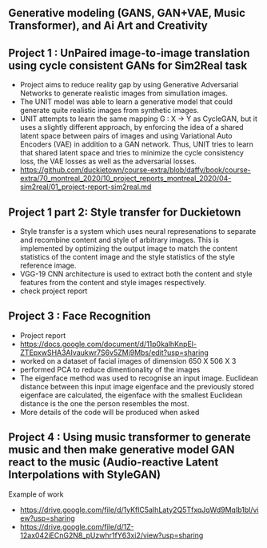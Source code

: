 ## Generative modeling (GANS, GAN+VAE, Music Transformer), and Ai Art and Creativity


## Project 1 : UnPaired image-to-image translation using cycle consistent GANs for Sim2Real task 

- Project aims to reduce reality gap by using Generative Adversarial Networks to generate realistic images from simullation images. 
-  The UNIT model was able to learn a generative model that could generate quite realistic images from synthetic images.
- UNIT attempts to learn the same mapping G : X -> Y as CycleGAN, but it uses a slightly different approach, by enforcing the idea of a shared latent space between pairs of images and using Variational Auto Encoders (VAE) in addition to a GAN network. Thus, UNIT tries to learn that shared latent space and tries to minimize the cycle consistency loss, the VAE losses as well as the adversarial losses.
- https://github.com/duckietown/course-extra/blob/daffy/book/course-extra/70_montreal_2020/10_project_reports_montreal_2020/04-sim2real/01_project-report-sim2real.md


## Project 1 part 2: Style transfer for Duckietown

- Style transfer is a system which uses neural represenations to separate and recombine content and style of arbitrary images. This is implemented by optimizing the output image to match the content statistics of the content image and the style statistics of the style reference image.
- VGG-19 CNN architecture is used to extract both the content and style features from the content and style images respectively.
- check project report

## Project 3 : Face Recognition

- Project report 
- https://docs.google.com/document/d/11p0kalhKnpEl-ZTEpxwSHA3AIvaukwr7S6v5ZMj9Mbs/edit?usp=sharing
- worked on a dataset of facial images of dimension 650 X 506 X 3
- performed PCA to reduce dimentionality of the images
- The eigenface method was used to  recognise an input image. Euclidean distance between this input image eigenface and the previously stored eigenface are calculated, the eigenface with the smallest Euclidean distance is the one the  person resembles the most. 
- More details of the code will be produced when asked

## Project 4 : Using music transformer to generate music and then make generative model GAN react to the music (Audio-reactive Latent Interpolations with StyleGAN)
Example of work
- https://drive.google.com/file/d/1yKflC5aIhLaty2Q5TfxqJqWd9MqIb1bl/view?usp=sharing
- https://drive.google.com/file/d/1Z-12ax042iECnG2N8_pUzwhr1fY63xi2/view?usp=sharing
